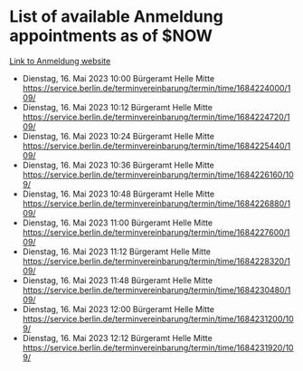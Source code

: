 # List of available Anmeldung appointments as of $NOW
[Link to Anmeldung website](https://service.berlin.de/terminvereinbarung/termin/tag.php?termin=1&anliegen[]=120686&dienstleisterlist=122210,122217,327316,122219,327312,122227,327314,122231,327346,122243,327348,122254,122252,329742,122260,329745,122262,329748,122271,327278,122273,327274,122277,327276,330436,122280,327294,122282,327290,122284,327292,122291,327270,122285,327266,122286,327264,122296,327268,150230,329760,122297,327286,122294,327284,122312,329763,122314,329775,122304,327330,122311,327334,122309,327332,317869,122281,327352,122279,329772,122283,122276,327324,122274,327326,122267,329766,122246,327318,122251,327320,122257,327322,122208,327298,122226,327300&herkunft=http%3A%2F%2Fservice.berlin.de%2Fdienstleistung%2F120686%2F)
- Dienstag, 16. Mai 2023 10:00 Bürgeramt Helle Mitte https://service.berlin.de/terminvereinbarung/termin/time/1684224000/109/
- Dienstag, 16. Mai 2023 10:12 Bürgeramt Helle Mitte https://service.berlin.de/terminvereinbarung/termin/time/1684224720/109/
- Dienstag, 16. Mai 2023 10:24 Bürgeramt Helle Mitte https://service.berlin.de/terminvereinbarung/termin/time/1684225440/109/
- Dienstag, 16. Mai 2023 10:36 Bürgeramt Helle Mitte https://service.berlin.de/terminvereinbarung/termin/time/1684226160/109/
- Dienstag, 16. Mai 2023 10:48 Bürgeramt Helle Mitte https://service.berlin.de/terminvereinbarung/termin/time/1684226880/109/
- Dienstag, 16. Mai 2023 11:00 Bürgeramt Helle Mitte https://service.berlin.de/terminvereinbarung/termin/time/1684227600/109/
- Dienstag, 16. Mai 2023 11:12 Bürgeramt Helle Mitte https://service.berlin.de/terminvereinbarung/termin/time/1684228320/109/
- Dienstag, 16. Mai 2023 11:48 Bürgeramt Helle Mitte https://service.berlin.de/terminvereinbarung/termin/time/1684230480/109/
- Dienstag, 16. Mai 2023 12:00 Bürgeramt Helle Mitte https://service.berlin.de/terminvereinbarung/termin/time/1684231200/109/
- Dienstag, 16. Mai 2023 12:12 Bürgeramt Helle Mitte https://service.berlin.de/terminvereinbarung/termin/time/1684231920/109/
